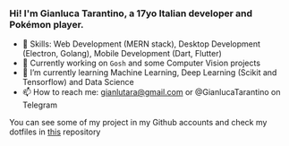 ### Hi! I'm Gianluca Tarantino, a 17yo Italian developer and Pokémon player.

- 📏 Skills: Web Development (MERN stack), Desktop Development (Electron, Golang), Mobile Development (Dart, Flutter)
- 🔭 Currently working on `Gosh` and some Computer Vision projects
- 🌱 I’m currently learning Machine Learning, Deep Learning (Scikit and Tensorflow) and Data Science
- 📫 How to reach me: gianlutara@gmail.com or @GianlucaTarantino on Telegram

You can see some of my project in my Github accounts and check my dotfiles in [this](https://github.com/GianlucaTarantino/GianlucaTarantino) repository

<!--
**GianlucaTarantino/GianlucaTarantino** is a ✨ _special_ ✨ repository because its `README.md` (this file) appears on your GitHub profile.

Here are some ideas to get you started:

- 🔭 I’m currently working on ...
- 🌱 I’m currently learning ...
- 👯 I’m looking to collaborate on ...
- 🤔 I’m looking for help with ...
- 💬 Ask me about ...
- 📫 How to reach me: ...
- 😄 Pronouns: ...
- ⚡ Fun fact: ...
-->
